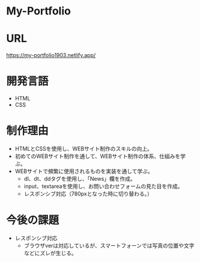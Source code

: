 # My-Portfolio

# URL
https://my-portfolio1903.netlify.app/

# 開発言語
- HTML
- CSS

# 制作理由
- HTMLとCSSを使用し、WEBサイト制作のスキルの向上。
- 初めてのWEBサイト制作を通して、WEBサイト制作の体系、仕組みを学ぶ。
- WEBサイトで頻繁に使用されるものを実装を通して学ぶ。
  - dl、dt、ddタグを使用し、「News」欄を作成。
  - input、textareaを使用し、お問い合わせフォームの見た目を作成。
  - レスポンシブ対応（780pxとなった時に切り替わる。）

# 今後の課題
- レスポンシブ対応
  - ブラウザverは対応しているが、スマートフォーンでは写真の位置や文字などにズレが生じる。


